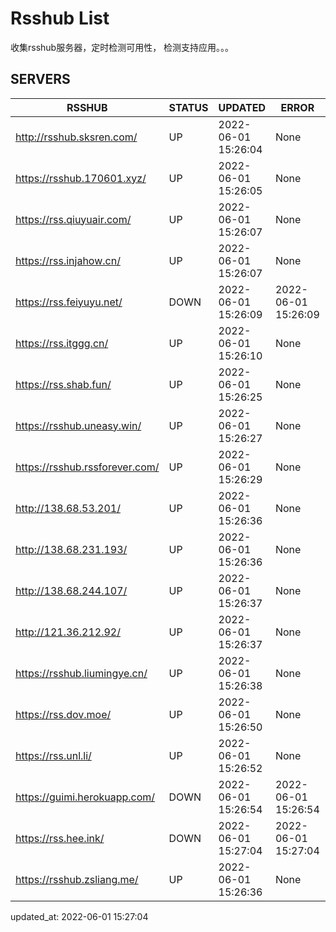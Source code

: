 # Rsshub List

收集rsshub服务器，定时检测可用性， 检测支持应用。。。


## SERVERS

|  RSSHUB   | STATUS  | UPDATED  | ERROR  | TWITTER |  
|  ----  | ----  | ----  | ----  | ---- |  
| http://rsshub.sksren.com/ | UP | 2022-06-01 15:26:04 | None |OK|  
| https://rsshub.170601.xyz/ | UP | 2022-06-01 15:26:05 | None |OK|  
| https://rss.qiuyuair.com/ | UP | 2022-06-01 15:26:07 | None ||  
| https://rss.injahow.cn/ | UP | 2022-06-01 15:26:07 | None ||  
| https://rss.feiyuyu.net/ | DOWN | 2022-06-01 15:26:09 | 2022-06-01 15:26:09 |  
| https://rss.itggg.cn/ | UP | 2022-06-01 15:26:10 | None ||  
| https://rss.shab.fun/ | UP | 2022-06-01 15:26:25 | None |OK|  
| https://rsshub.uneasy.win/ | UP | 2022-06-01 15:26:27 | None |OK|  
| https://rsshub.rssforever.com/ | UP | 2022-06-01 15:26:29 | None |OK|  
| http://138.68.53.201/ | UP | 2022-06-01 15:26:36 | None ||  
| http://138.68.231.193/ | UP | 2022-06-01 15:26:36 | None ||  
| http://138.68.244.107/ | UP | 2022-06-01 15:26:37 | None ||  
| http://121.36.212.92/ | UP | 2022-06-01 15:26:37 | None ||  
| https://rsshub.liumingye.cn/ | UP | 2022-06-01 15:26:38 | None ||  
| https://rss.dov.moe/ | UP | 2022-06-01 15:26:50 | None |OK|  
| https://rss.unl.li/ | UP | 2022-06-01 15:26:52 | None ||  
| https://guimi.herokuapp.com/ | DOWN | 2022-06-01 15:26:54 | 2022-06-01 15:26:54 |  
| https://rss.hee.ink/ | DOWN | 2022-06-01 15:27:04 | 2022-06-01 15:27:04 |  
| https://rsshub.zsliang.me/ | UP | 2022-06-01 15:26:36 | None |OK|  
  

updated_at: 2022-06-01 15:27:04  
